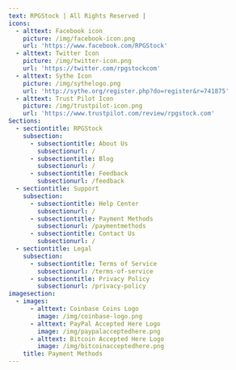 ```yaml
---
text: RPGStock | All Rights Reserved |
icons:
  - alttext: Facebook icon
    picture: /img/facebook-icon.png
    url: 'https://www.facebook.com/RPGStock'
  - alttext: Twitter Icon
    picture: /img/twitter-icon.png
    url: 'https://twitter.com/rpgstockcom'
  - alttext: Sythe Icon
    picture: /img/sythelogo.png
    url: 'http://sythe.org/register.php?do=register&r=741875'
  - alttext: Trust Pilot Icon
    picture: /img/trustpilot-icon.png
    url: 'https://www.trustpilot.com/review/rpgstock.com'
Sections:
  - sectiontitle: RPGStock
    subsection:
      - subsectiontitle: About Us
        subsectionurl: /
      - subsectiontitle: Blog
        subsectionurl: /
      - subsectiontitle: Feedback
        subsectionurl: /feedback
  - sectiontitle: Support
    subsection:
      - subsectiontitle: Help Center
        subsectionurl: /
      - subsectiontitle: Payment Methods
        subsectionurl: /paymentmethods
      - subsectiontitle: Contact Us
        subsectionurl: /
  - sectiontitle: Legal
    subsection:
      - subsectiontitle: Terms of Service
        subsectionurl: /terms-of-service
      - subsectiontitle: Privacy Policy
        subsectionurl: /privacy-policy
imagesection:
  - images:
      - alttext: Coinbase Coins Logo
        image: /img/coinbase-logo.png
      - alttext: PayPal Accepted Here Logo
        image: /img/paypalacceptedhere.png
      - alttext: Bitcoin Accepted Here Logo
        image: /img/bitcoinacceptedhere.png
    title: Payment Methods
---
```


